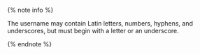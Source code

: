 {% note info %}

The username may contain Latin letters, numbers, hyphens, and underscores, but must begin with a letter or an underscore.

{% endnote %}

